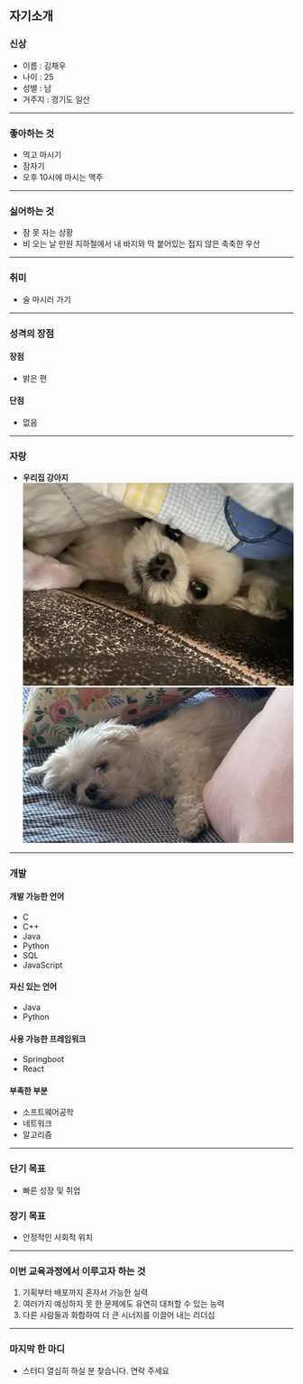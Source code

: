 ## 자기소개

### 신상
- 이름 : 김채우
- 나이 : 25
- 성별 : 남
- 거주지 : 경기도 일산
---

### 좋아하는 것
- 먹고 마시기
- 잠자기
- 오후 10시에 마시는 맥주
---

### 싫어하는 것
- 잠 못 자는 상황
- 비 오는 날 만원 지하철에서 내 바지와 딱 붙어있는 접지 않은 축축한 우산
---

### 취미
- 술 마시러 가기
---

### 성격의 장점
#### 장점
- 밝은 편
#### 단점
- 없음
---

### 자랑
- **우리집 강아지**
![강아지1](./IMG_2658.jpeg)
![강아지2](./IMG_7990.jpeg)
---

### 개발
#### 개발 가능한 언어
- C
- C++
- Java
- Python
- SQL
- JavaScript
#### 자신 있는 언어
- Java
- Python
#### 사용 가능한 프레임워크
- Springboot
- React
#### 부족한 부분
- 소프트웨어공학
- 네트워크
- 알고리즘
---

### 단기 목표
- 빠른 성장 및 취업
### 장기 목표
- 안정적인 사회적 위치
---

### 이번 교육과정에서 이루고자 하는 것
1. 기획부터 배포까지 혼자서 가능한 실력
2. 여러가지 예상하지 못 한 문제에도 유연히 대처할 수 있는 능력
3. 다른 사람들과 화합하여 더 큰 시너지를 이끌어 내는 리더십
---

### 마지막 한 마디
- 스터디 열심히 하실 분 찾습니다. 연락 주세요
